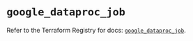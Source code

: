 # `google_dataproc_job`

Refer to the Terraform Registry for docs: [`google_dataproc_job`](https://registry.terraform.io/providers/hashicorp/google/6.18.1/docs/resources/dataproc_job).
